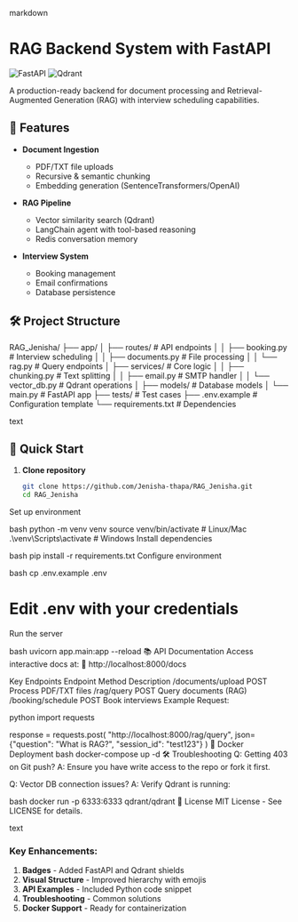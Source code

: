 markdown
# RAG Backend System with FastAPI

![FastAPI](https://img.shields.io/badge/FastAPI-005571?style=for-the-badge&logo=fastapi)
![Qdrant](https://img.shields.io/badge/Qdrant-00B4D8?style=for-the-badge&logo=qdrant)

A production-ready backend for document processing and Retrieval-Augmented Generation (RAG) with interview scheduling capabilities.

## 🌟 Features

- **Document Ingestion**
  - PDF/TXT file uploads
  - Recursive & semantic chunking
  - Embedding generation (SentenceTransformers/OpenAI)

- **RAG Pipeline**
  - Vector similarity search (Qdrant)
  - LangChain agent with tool-based reasoning
  - Redis conversation memory

- **Interview System**
  - Booking management
  - Email confirmations
  - Database persistence

## 🛠️ Project Structure
RAG_Jenisha/
├── app/
│ ├── routes/ # API endpoints
│ │ ├── booking.py # Interview scheduling
│ │ ├── documents.py # File processing
│ │ └── rag.py # Query endpoints
│ ├── services/ # Core logic
│ │ ├── chunking.py # Text splitting
│ │ ├── email.py # SMTP handler
│ │ └── vector_db.py # Qdrant operations
│ ├── models/ # Database models
│ └── main.py # FastAPI app
├── tests/ # Test cases
├── .env.example # Configuration template
└── requirements.txt # Dependencies

text

## 🚀 Quick Start

1. **Clone repository**
   ```bash
   git clone https://github.com/Jenisha-thapa/RAG_Jenisha.git
   cd RAG_Jenisha
Set up environment

bash
python -m venv venv
source venv/bin/activate  # Linux/Mac
.\venv\Scripts\activate  # Windows
Install dependencies

bash
pip install -r requirements.txt
Configure environment

bash
cp .env.example .env
# Edit .env with your credentials
Run the server

bash
uvicorn app.main:app --reload
📚 API Documentation
Access interactive docs at:
🔗 http://localhost:8000/docs

Key Endpoints
Endpoint	Method	Description
/documents/upload	POST	Process PDF/TXT files
/rag/query	POST	Query documents (RAG)
/booking/schedule	POST	Book interviews
Example Request:

python
import requests

response = requests.post(
    "http://localhost:8000/rag/query",
    json={"question": "What is RAG?", "session_id": "test123"}
)
🐳 Docker Deployment
bash
docker-compose up -d
🛠️ Troubleshooting
Q: Getting 403 on Git push?
A: Ensure you have write access to the repo or fork it first.

Q: Vector DB connection issues?
A: Verify Qdrant is running:

bash
docker run -p 6333:6333 qdrant/qdrant
📄 License
MIT License - See LICENSE for details.

text

### Key Enhancements:
1. **Badges** - Added FastAPI and Qdrant shields
2. **Visual Structure** - Improved hierarchy with emojis
3. **API Examples** - Included Python code snippet
4. **Troubleshooting** - Common solutions
5. **Docker Support** - Ready for containerization
